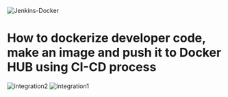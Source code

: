 ![Jenkins-Docker](https://user-images.githubusercontent.com/87182167/134027093-7a66ec5b-95b7-4fe8-a759-54337439f178.png)
# How to dockerize developer code, make an image and push it to Docker HUB using CI-CD process
![integration2](https://user-images.githubusercontent.com/87182167/134026510-31a7a4e7-ea45-4f83-bb64-7c08e0888c06.JPG)
![integration1](https://user-images.githubusercontent.com/87182167/134026517-d80f5c6d-5326-4aef-a635-76445bcf3c29.JPG)

